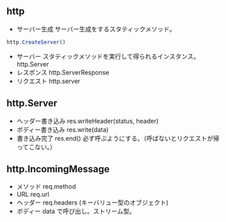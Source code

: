 ## http
- サーバー生成
サーバー生成をするスタティックメソッド。
```js
http.CreateServer()
```
- サーバー
スタティックメソッドを実行して得られるインスタンス。
http.Server
- レスポンス
http.ServerResponse
- リクエスト
http.server

## http.Server
- ヘッダー書き込み
res.writeHeader(status, header)
- ボディー書き込み
res.write(data)
- 書き込み完了
res.end()
必ず呼ぶようにする。（呼ばないとリクエストが帰ってこない。）

## http.IncomingMessage
- メソッド
req.method
- URL
req.url
- ヘッダー
req.headers (キーバリュー型のオブジェクト)
- ボディー
data で呼び出し。ストリーム型。